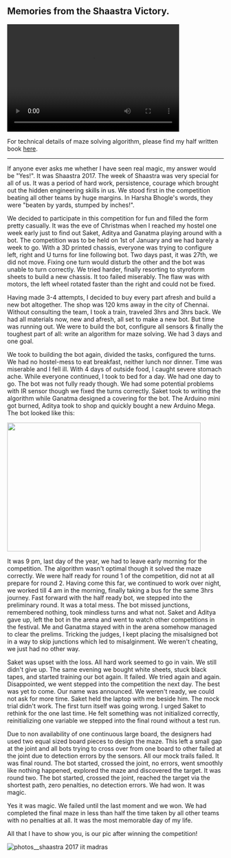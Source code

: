 ## Memories from the Shaastra Victory.

<video  align = "center" src="final.mp4" width="400" height="250" controls preload></video>

For technical details of maze solving algorithm, please find my half written book [here](maze-solving-robot.pdf).

-------------------------------------
If anyone ever asks me whether I have seen real magic, my answer would be "Yes!". It was Shaastra 2017. The week of Shaastra was very special for all of us. It was a period of hard work, persistence, courage which brought out the hidden engineering skills in us. We stood first in the competition beating all other teams by huge margins. In Harsha Bhogle's words, they were "beaten by yards, stumped by inches!".

We decided to participate in this competition for fun and filled the form pretty casually. It was the eve of Christmas when I reached my hostel one week early just to find out Saket, Aditya and Ganatma playing around with a bot. The competition was to be held on 1st of January and we had barely a week to go. With a 3D printed chassis, everyone was trying to configure left, right and U turns for line following bot. Two days past, it was 27th, we did not move. Fixing one turn would disturb the other and the bot was unable to turn correctly. We tried harder, finally resorting to styroform sheets to build a new chassis. It too failed miserably. The flaw was with motors, the left wheel rotated faster than the right and could not be fixed.

Having made 3-4 attempts, I decided to buy every part afresh and build a new bot altogether. The shop was 120 kms away in the city of Chennai. Without consulting the team, I took a train, traveled 3hrs and 3hrs back. We had all materials now, new and afresh, all set to make a new bot. But time was running out. We were to build the bot, configure all sensors & finally the toughest part of all: write an algorithm for maze solving. We had 3 days and one goal.

We took to building the bot again, divided the tasks, configured the turns. We had no hostel-mess to eat breakfast, neither lunch nor dinner. Time was miserable and I fell ill. With 4 days of outside food, I caught severe stomach ache. While everyone continued, I took to bed for a day. We had one day to go. The bot was not fully ready though. We had some potential problems with IR sensor though we fixed the turns correctly. Saket took to writing the algorithm while Ganatma designed a covering for the bot. The Arduino mini got burned, Aditya took to shop and quickly bought a new Arduino Mega. The bot looked like this:

<img align = "center" src = "https://user-images.githubusercontent.com/24961068/48666305-29882a00-eae5-11e8-92cc-c23e74b82d99.jpg" height = "300" width = "450">

It was 9 pm, last day of the year, we had to leave early morning for the competition. The algorithm wasn't optimal though it solved the maze correctly. We were half ready for round 1 of the competition, did not at all prepare for round 2. Having come this far, we continued to work over night, we worked till 4 am in the morning, finally taking a bus for the same 3hrs journey. Fast forward with the half ready bot, we stepped into the preliminary round. It was a total mess. The bot missed junctions, remembered nothing, took mindless turns and what not. Saket and Aditya gave up, left the bot in the arena and went to watch other competitions in the festival. Me and Ganatma stayed with in the arena somehow managed to clear the prelims. Tricking the judges, I kept placing the misalsigned bot in a way to skip junctions which led to misalginment. We weren't cheating, we just had no other way.

Saket was upset with the loss. All hard work seemed to go in vain. We still didn't give up. The same evening we bought white sheets, stuck black tapes, and started training our bot again. It failed. We tried again and again. Disappointed, we went stepped into the competition the next day. The best was yet to come. Our name was announced. We weren't ready, we could not ask for more time. Saket held the laptop with me beside him. The mock trial didn't work. The first turn itself was going wrong. I urged Saket to rethink for the one last time. He felt something was not initialized correctly, reinitializing one variable we stepped into the final round without a test run. 

Due to non availability of one continuous large board, the designers had used two equal sized board pieces to design the maze. This left a small gap at the joint and all bots trying to cross over from one board to other  failed at the joint due to detection errors by the sensors. All our mock trails failed. It was final round. The bot started, crossed the joint, no errors, went smoothly like nothing happened, explored the maze and discovered the target. It was round two. The bot started, crossed the joint, reached the target via the shortest path, zero penalties, no detection errors. We had won. It was magic.

Yes it was magic. We failed until the last moment and we won. We had completed the final maze in less than half the time taken by all other teams with no penalties at all. It was the most memorable day of my life.

All that I have to show you, is our pic after winning the competition!

![photos__shaastra 2017 iit madras](https://user-images.githubusercontent.com/24961068/48666329-5d634f80-eae5-11e8-8058-9eba02fb8cd5.jpg)

